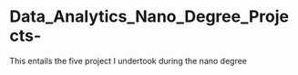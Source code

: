 # Data_Analytics_Nano_Degree_Projects-
This entails the five project I undertook during the nano degree 
